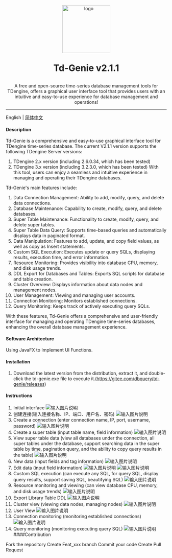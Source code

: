 <p align="center">
	<img alt="logo" src="https://gitee.com/dbquery/td-genie/raw/master/tdengine/src/main/resources/images/logo.png" width="150" height="150">
</p>

<h1 align="center" style="margin: 30px 0 30px; font-weight: bold;">Td-Genie v2.1.1</h1>
<p align="center">A free and open-source time-series database management tools for TDengine, offers a graphical user interface tool that provides users with an intuitive and easy-to-use experience for database management and operations!</p>

----
English | [简体中文](README.md)

#### Description
Td-Genie is a comprehensive and easy-to-use graphical interface tool for TDengine time-series database. The current V2.1.1 version supports the following TDengine Server versions:

1. TDengine 2.x version (including 2.6.0.34, which has been tested)
2. TDengine 3.x version (including 3.2.3.0, which has been tested)
With this tool, users can enjoy a seamless and intuitive experience in managing and operating their TDengine databases.

Td-Genie's main features include:
1. Data Connection Management: Ability to add, modify, query, and delete data connections.
2. Database Maintenance: Capability to create, modify, query, and delete databases.
3. Super Table Maintenance: Functionality to create, modify, query, and delete super tables.
4. Super Table Data Query: Supports time-based queries and automatically displays data in paginated format.
5. Data Manipulation: Features to add, update, and copy field values, as well as copy as Insert statements.
6. Custom SQL Execution: Executes update or query SQLs, displaying results, execution time, and error information.
7. Resource Monitoring: Provides visibility into database CPU, memory, and disk usage trends.
8. DDL Export for Databases and Tables: Exports SQL scripts for database and table creation.
9. Cluster Overview: Displays information about data nodes and management nodes.
10. User Management: Viewing and managing user accounts.
11. Connection Monitoring: Monitors established connections.
12. Query Monitoring: Keeps track of actively executing query SQLs.

With these features, Td-Genie offers a comprehensive and user-friendly interface for managing and operating TDengine time-series databases, enhancing the overall database management experience.
#### Software Architecture

Using JavaFX to Implement UI Functions.


#### Installation

1.  Download the latest version from the distribution, extract it, and double-click the td-genie.exe file to execute it.(https://gitee.com/dbquery/td-genie/releases)

#### Instructions

1.  Initial interface
![输入图片说明](tdengine/src/main/resources/images/readme/start.png)
2.  创建连接(输入连接名称、IP、端口、用户名、密码)
![输入图片说明](tdengine/src/main/resources/images/readme/createConnection.png)
3.  Create a connection (enter connection name, IP, port, username, password)
![输入图片说明](tdengine/src/main/resources/images/readme/createDB.png)
4.  Create a super table (input table name, field information)
![输入图片说明](tdengine/src/main/resources/images/readme/createSTB.png)
5. View super table data (view all databases under the connection, all super tables under the database, support searching data in the super table by time, pagination query, and the ability to copy query results in the table)
![输入图片说明](tdengine/src/main/resources/images/readme/queryStbRecord.png)
6. New data (input fields and tag information)
![输入图片说明](tdengine/src/main/resources/images/readme/insertData.png)
7. Edit data (input field information)
![输入图片说明](tdengine/src/main/resources/images/readme/updateDataSelectItem.png)
![输入图片说明](tdengine/src/main/resources/images/readme/updateData.png)
8. Custom SQL execution (can execute any SQL, for query SQL, display query results, support saving SQL, beautifying SQL)
![输入图片说明](tdengine/src/main/resources/images/readme/executeSQL.png)
9. Resource monitoring and viewing (can view database CPU, memory, and disk usage trends)
![输入图片说明](tdengine/src/main/resources/images/resourceMonitor.png)
10. Export Library Table DDL
![输入图片说明](tdengine/src/main/resources/images/readme/exportDDL.png)
11. Cluster view (viewing data nodes, managing nodes)
![输入图片说明](tdengine/src/main/resources/images/readme/clusterquery.png)
12. User View
![输入图片说明](tdengine/src/main/resources/images/readme/userquery.png)
13. Connection monitoring (monitoring established connections)
![输入图片说明](tdengine/src/main/resources/images/readme/connectionquery.png)
14. Query monitoring (monitoring executing query SQL)
![输入图片说明](tdengine/src/main/resources/images/readme/querymonitor.png)
####Contribution

Fork the repository
Create Feat_xxx branch
Commit your code
Create Pull Request
